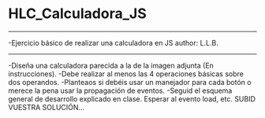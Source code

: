 # HLC_Calculadora_JS
_____________________
-Ejercicio básico de realizar una calculadora en JS
author: L.L.B.
_____________________
-Diseña una calculadora parecida a la de la imagen adjunta (En instrucciones). 
-Debe realizar al menos las 4 operaciones básicas sobre dos operandos. 
-Planteaos si debéis usar un manejador para cada botón o merece la pena usar la propagación de eventos. 
-Seguid el esquema general de desarrollo explicado en clase. Esperar al evento load, etc. 
SUBID VUESTRA SOLUCIÓN…
